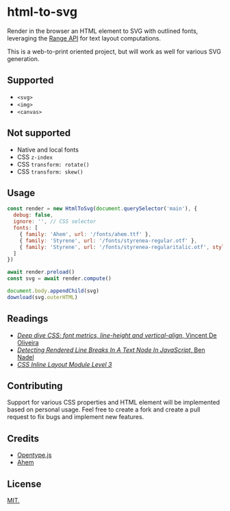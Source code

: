 # html-to-svg

Render in the browser an HTML element to SVG with outlined fonts, leveraging the [Range API](https://developer.mozilla.org/en-US/docs/Web/API/Range) for text layout computations. 

This is a web-to-print oriented project, but will work as well for various SVG generation.

## Supported

- `<svg>`
- `<img>`
- `<canvas>`

## Not supported

- Native and local fonts
- CSS `z-index`
- CSS `transform: rotate()`
- CSS `transform: skew()`

## Usage

```js
const render = new HtmlToSvg(document.querySelector('main'), {
  debug: false,
  ignore: '', // CSS selector
  fonts: [
    { family: 'Ahem', url: '/fonts/ahem.ttf' },
    { family: 'Styrene', url: '/fonts/styrenea-regular.otf' },
    { family: 'Styrene', url: '/fonts/styrenea-regularitalic.otf', style: 'italic' }
  ]
})

await render.preload()
const svg = await render.compute()

document.body.appendChild(svg)
download(svg.outerHTML)
```

## Readings

- [_Deep dive CSS: font metrics, line-height and vertical-align_, Vincent De Oliveira](https://iamvdo.me/en/blog/css-font-metrics-line-height-and-vertical-align)
- [_Detecting Rendered Line Breaks In A Text Node In JavaScript_, Ben Nadel](https://www.bennadel.com/blog/4310-detecting-rendered-line-breaks-in-a-text-node-in-javascript.htm)
- [_CSS Inline Layout Module Level 3_](https://www.w3.org/TR/css-inline-3/#baseline-intro)

## Contributing

Support for various CSS properties and HTML element will be implemented based on personal usage. Feel free to create a fork and create a pull request to fix bugs and implement new features.

## Credits 

- [Opentype.js](https://github.com/opentypejs/opentype.js)
- [Ahem](https://www.w3.org/Style/CSS/Test/Fonts/Ahem/)

## License

[MIT.](https://tldrlegal.com/license/mit-license)

